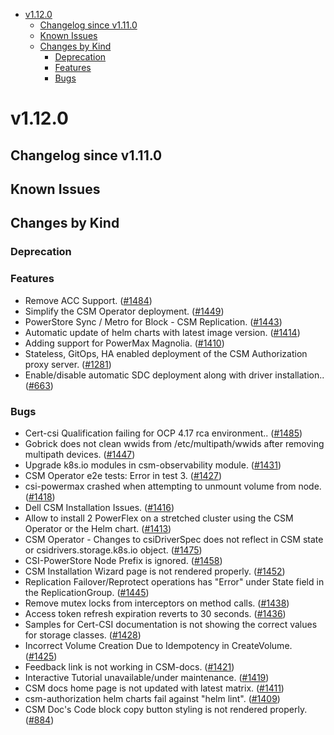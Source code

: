 <!--toc-->
- [v1.12.0](#v1120)
  - [Changelog since v1.11.0](#changelog-since-v1110)
  - [Known Issues](#known-issues)
  - [Changes by Kind](#changes-by-kind)
    - [Deprecation](#deprecation)
    - [Features](#features)
    - [Bugs](#bugs)
 

# v1.12.0 

## Changelog since v1.11.0 

## Known Issues 

## Changes by Kind 

### Deprecation 

### Features 

- Remove ACC Support. ([#1484](https://github.com/dell/csm/issues/1484))
- Simplify the CSM Operator deployment. ([#1449](https://github.com/dell/csm/issues/1449))
- PowerStore Sync / Metro for Block - CSM Replication. ([#1443](https://github.com/dell/csm/issues/1443))
- Automatic update of helm charts with latest image version. ([#1414](https://github.com/dell/csm/issues/1414))
- Adding support for PowerMax Magnolia. ([#1410](https://github.com/dell/csm/issues/1410))
- Stateless, GitOps, HA enabled deployment of the CSM Authorization proxy server. ([#1281](https://github.com/dell/csm/issues/1281))
- Enable/disable automatic SDC deployment along with driver installation.. ([#663](https://github.com/dell/csm/issues/663))

### Bugs 

- Cert-csi Qualification failing for OCP 4.17 rca environment.. ([#1485](https://github.com/dell/csm/issues/1485))
- Gobrick does not clean wwids from /etc/multipath/wwids after removing multipath devices. ([#1447](https://github.com/dell/csm/issues/1447))
- Upgrade k8s.io modules in csm-observability module. ([#1431](https://github.com/dell/csm/issues/1431))
- CSM Operator e2e tests: Error in test 3. ([#1427](https://github.com/dell/csm/issues/1427))
- csi-powermax crashed when attempting to unmount volume from node. ([#1418](https://github.com/dell/csm/issues/1418))
- Dell CSM Installation Issues. ([#1416](https://github.com/dell/csm/issues/1416))
- Allow to install 2 PowerFlex on a stretched cluster using the CSM Operator or the Helm chart. ([#1413](https://github.com/dell/csm/issues/1413))
- CSM Operator - Changes to csiDriverSpec does not reflect in CSM state or csidrivers.storage.k8s.io object. ([#1475](https://github.com/dell/csm/issues/1475))
- CSI-PowerStore Node Prefix is ignored. ([#1458](https://github.com/dell/csm/issues/1458))
- CSM Installation Wizard page is not rendered properly. ([#1452](https://github.com/dell/csm/issues/1452))
- Replication Failover/Reprotect operations has "Error" under State field in the ReplicationGroup. ([#1445](https://github.com/dell/csm/issues/1445))
- Remove mutex locks from interceptors on method calls. ([#1438](https://github.com/dell/csm/issues/1438))
- Access token refresh expiration reverts to 30 seconds. ([#1436](https://github.com/dell/csm/issues/1436))
- Samples for Cert-CSI documentation is not showing the correct values for storage classes. ([#1428](https://github.com/dell/csm/issues/1428))
- Incorrect Volume Creation Due to Idempotency in CreateVolume. ([#1425](https://github.com/dell/csm/issues/1425))
- Feedback link is not working in CSM-docs. ([#1421](https://github.com/dell/csm/issues/1421))
- Interactive Tutorial unavailable/under maintenance. ([#1419](https://github.com/dell/csm/issues/1419))
- CSM docs home page is not updated with latest matrix. ([#1411](https://github.com/dell/csm/issues/1411))
- csm-authorization helm charts fail against "helm lint". ([#1409](https://github.com/dell/csm/issues/1409))
- CSM Doc's Code block copy button styling is not rendered properly. ([#884](https://github.com/dell/csm/issues/884))
